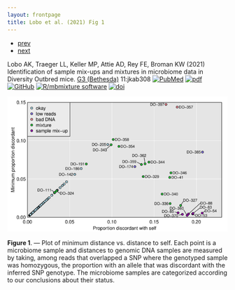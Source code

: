 ```yaml
---
layout: frontpage
title: Lobo et al. (2021) Fig 1
---
```


<div class="navbar">
  <div class="navbar-inner">
      <ul class="nav">
          <li><a href="genhmm_fig1.html">prev</a></li>
          <li><a href="iplotCorr.html">next</a></li>
      </ul>
  </div>
</div>

Lobo AK, Traeger LL, Keller MP, Attie AD, Rey FE, Broman KW (2021)
Identification of sample mix-ups and mixtures in microbiome data in
Diversity Outbred mice. [G3
(Bethesda)](https://academic.oup.com/g3journal) 11:jkab308
[![PubMed](../icons16/pubmed-icon.png)](https://pubmed.ncbi.nlm.nih.gov/34499168/)
[![pdf](../icons16/pdf-icon.png)](
https://academic.oup.com/g3journal/advance-article-pdf/doi/10.1093/g3journal/jkab308/40259169/jkab308.pdf)
[![GitHub](../icons16/github-icon.png)](https://github.com/kbroman/Paper_MBmixups)
[![R/mbmixture software](../icons16/R-icon.png)](https://github.com/kbroman/mbmixture)
[![doi](../icons16/doi-icon.png)](https://doi.org/10.1093/g3journal/jkab308)

![Lobo et al. (2021) Fig 1](../bigpublpics/mbmixups_fig1_lg.png)

**Figure 1**. &mdash; Plot of minimum distance vs. distance to self. Each point is a
microbiome sample and distances to genomic DNA samples are measured
by taking, among reads that overlapped a SNP where the genotyped
sample was homozygous, the proportion with an allele that was
discordant with the inferred SNP genotype. The microbiome samples
are categorized according to our conclusions about their
status.
